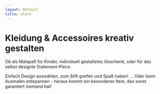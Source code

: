 ```yaml
---
layout: default
title: start
---
```


# Kleidung & Accessoires kreativ gestalten

Ob als Malspaß für Kinder, individuell gestaltetes Geschenk, oder für das selbst designte Statement-Piece.

Einfach Design auswählen, zum Stift greifen und Spaß haben! ... Oder beim Ausmalen entspannen - heraus kommt ein besonderes Item, das sonst garantiert niemand hat!
